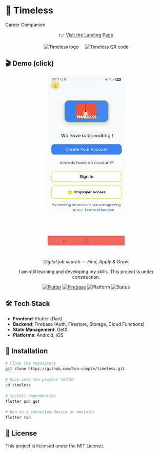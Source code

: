 # 🚀 Timeless  
Career Companion  

<p align="center">
  👉 <a href="https://holbiwan.github.io/timeless/">Visit the Landing Page</a>
</p>

<p align="center">
  <img src="https://zupimages.net/up/25/39/ftc9.png" alt="Timeless logo" width="280">
  &nbsp;&nbsp;&nbsp;
  <img src="https://zupimages.net/up/25/39/wwhy.png" alt="Timeless QR code" width="220">
</p>

## 🎬 Demo (click)

<p align="center">
  <a href="https://drive.google.com/file/d/1UHukB-dhU7S3jspkpAhiETNvIDJF8GEh/view?usp=sharing">
    <img src="assets/screenshots/SIGNIN.png" width="240" alt="Demo thumbnail">
  </a>
</p>

<h1 align="center"></h1>
<p align="center"><em>Digital job search — Find, Apply & Grow.</em></p>  

<p align="center">
  I am still learning and developing my skills. This project is under construction.
</p>

<p align="center">
  <a href="https://flutter.dev"><img alt="Flutter" src="https://img.shields.io/badge/Flutter-3.x-02569B?logo=flutter&logoColor=white"></a>
  <a href="https://firebase.google.com"><img alt="Firebase" src="https://img.shields.io/badge/Firebase-Auth%20%7C%20Firestore-FFCA28?logo=firebase&logoColor=black"></a>
  <img alt="Platform" src="https://img.shields.io/badge/Platform-Android-3DDC84?logo=android&logoColor=white">
  <img alt="Status" src="https://img.shields.io/badge/Status-Demo%20Day-4CAF50">
</p>



## 🛠️ Tech Stack
- **Frontend**: Flutter (Dart)  
- **Backend**: Firebase (Auth, Firestore, Storage, Cloud Functions)  
- **State Management**: GetX  
- **Platforms**: Android, iOS  



## 🚧 Installation

```bash
# Clone the repository
git clone https://github.com/ton-compte/timeless.git

# Move into the project folder
cd timeless

# Install dependencies
flutter pub get

# Run on a connected device or emulator
flutter run
```

## 📜 License
This project is licensed under the MIT License.


